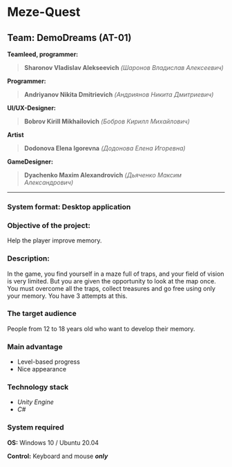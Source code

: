 # Meze-Quest

## **Team:** DemoDreams (AT-01)
**Teamleed, programmer:**

> **Sharonov Vladislav Alekseevich** *(Шаронов Владислав Алексеевич)*

**Programmer:**
> **Andriyanov Nikita Dmitrievich** *(Андриянов Никита Дмитриевич)*

**UI/UX-Designer:**
> **Bobrov Kirill Mikhailovich** *(Бобров Кирилл Михайлович)* 

**Artist**
> **Dodonova Elena Igorevna** *(Додонова Елена Игоревна)* 

**GameDesigner:**
> **Dyachenko Maxim Alexandrovich** *(Дьяченко Максим Александрович)* 
___
### **System format:**  Desktop application

### **Objective of the project:**
Help the player improve memory.

### **Description:**
In the game, you find yourself in a maze full of traps, and your field of vision is very limited. But you are given the opportunity to look at the map once. You must overcome all the traps, collect treasures and go free using only your memory. You have 3 attempts at this.

### **The target audience**
People from 12 to 18 years old who want to develop their memory.

### **Main advantage**
* Level-based progress
* Nice appearance

### **Technology stack**
+ *Unity Engine*
+ *C#*

### **System required**

**OS:** Windows 10 / Ubuntu 20.04

**Control:** Keyboard and mouse ***only***



